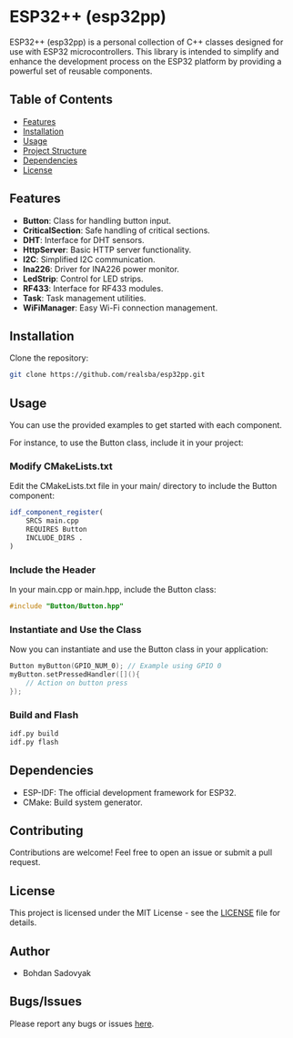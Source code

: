 # ESP32++ (esp32pp)

ESP32++ (esp32pp) is a personal collection of C++ classes designed for use with ESP32 microcontrollers. This library is intended to simplify and enhance the development process on the ESP32 platform by providing a powerful set of reusable components.

## Table of Contents
- [Features](#features)
- [Installation](#installation)
- [Usage](#usage)
- [Project Structure](#project-structure)
- [Dependencies](#dependencies)
- [License](#license)

## Features

- **Button**: Class for handling button input.
- **CriticalSection**: Safe handling of critical sections.
- **DHT**: Interface for DHT sensors.
- **HttpServer**: Basic HTTP server functionality.
- **I2C**: Simplified I2C communication.
- **Ina226**: Driver for INA226 power monitor.
- **LedStrip**: Control for LED strips.
- **RF433**: Interface for RF433 modules.
- **Task**: Task management utilities.
- **WiFiManager**: Easy Wi-Fi connection management.

## Installation

Clone the repository:

```bash
git clone https://github.com/realsba/esp32pp.git
```

## Usage

You can use the provided examples to get started with each component. 

For instance, to use the Button class, include it in your project:

### Modify CMakeLists.txt
Edit the CMakeLists.txt file in your main/ directory to include the Button component:
```cmake
idf_component_register(
    SRCS main.cpp
    REQUIRES Button
    INCLUDE_DIRS .
)
```

### Include the Header

In your main.cpp or main.hpp, include the Button class:
```c++
#include "Button/Button.hpp"
```

### Instantiate and Use the Class
Now you can instantiate and use the Button class in your application:
```c++
Button myButton(GPIO_NUM_0); // Example using GPIO 0
myButton.setPressedHandler([](){
    // Action on button press
});
```

### Build and Flash
```bash
idf.py build
idf.py flash
```

## Dependencies

- ESP-IDF: The official development framework for ESP32.
- CMake: Build system generator.

## Contributing
Contributions are welcome! Feel free to open an issue or submit a pull request.

## License
This project is licensed under the MIT License - see the [LICENSE](https://github.com/realsba/esp32pp/blob/main/LICENSE) file for details.

## Author
- Bohdan Sadovyak

## Bugs/Issues
Please report any bugs or issues [here](https://github.com/realsba/esp32pp/issues).